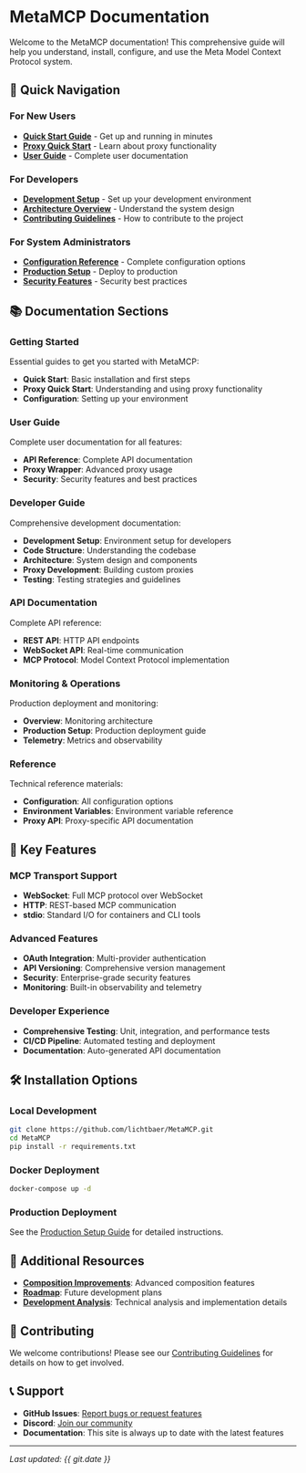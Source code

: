 # MetaMCP Documentation

Welcome to the MetaMCP documentation! This comprehensive guide will help you understand, install, configure, and use the Meta Model Context Protocol system.

## 🚀 Quick Navigation

### For New Users
- **[Quick Start Guide](getting-started/quick-start.md)** - Get up and running in minutes
- **[Proxy Quick Start](getting-started/proxy-quick-start.md)** - Learn about proxy functionality
- **[User Guide](user-guide/api-reference.md)** - Complete user documentation

### For Developers
- **[Development Setup](developer-guide/development-setup.md)** - Set up your development environment
- **[Architecture Overview](developer-guide/architecture.md)** - Understand the system design
- **[Contributing Guidelines](development/contributing.md)** - How to contribute to the project

### For System Administrators
- **[Configuration Reference](configuration.md)** - Complete configuration options
- **[Production Setup](monitoring/production-setup.md)** - Deploy to production
- **[Security Features](security.md)** - Security best practices

## 📚 Documentation Sections

### Getting Started
Essential guides to get you started with MetaMCP:
- **Quick Start**: Basic installation and first steps
- **Proxy Quick Start**: Understanding and using proxy functionality
- **Configuration**: Setting up your environment

### User Guide
Complete user documentation for all features:
- **API Reference**: Complete API documentation
- **Proxy Wrapper**: Advanced proxy usage
- **Security**: Security features and best practices

### Developer Guide
Comprehensive development documentation:
- **Development Setup**: Environment setup for developers
- **Code Structure**: Understanding the codebase
- **Architecture**: System design and components
- **Proxy Development**: Building custom proxies
- **Testing**: Testing strategies and guidelines

### API Documentation
Complete API reference:
- **REST API**: HTTP API endpoints
- **WebSocket API**: Real-time communication
- **MCP Protocol**: Model Context Protocol implementation

### Monitoring & Operations
Production deployment and monitoring:
- **Overview**: Monitoring architecture
- **Production Setup**: Production deployment guide
- **Telemetry**: Metrics and observability

### Reference
Technical reference materials:
- **Configuration**: All configuration options
- **Environment Variables**: Environment variable reference
- **Proxy API**: Proxy-specific API documentation

## 🔧 Key Features

### MCP Transport Support
- **WebSocket**: Full MCP protocol over WebSocket
- **HTTP**: REST-based MCP communication
- **stdio**: Standard I/O for containers and CLI tools

### Advanced Features
- **OAuth Integration**: Multi-provider authentication
- **API Versioning**: Comprehensive version management
- **Security**: Enterprise-grade security features
- **Monitoring**: Built-in observability and telemetry

### Developer Experience
- **Comprehensive Testing**: Unit, integration, and performance tests
- **CI/CD Pipeline**: Automated testing and deployment
- **Documentation**: Auto-generated API documentation

## 🛠️ Installation Options

### Local Development
```bash
git clone https://github.com/lichtbaer/MetaMCP.git
cd MetaMCP
pip install -r requirements.txt
```

### Docker Deployment
```bash
docker-compose up -d
```

### Production Deployment
See the [Production Setup Guide](monitoring/production-setup.md) for detailed instructions.

## 📖 Additional Resources

- **[Composition Improvements](composition-improvements.md)**: Advanced composition features
- **[Roadmap](roadmap.md)**: Future development plans
- **[Development Analysis](development/analysis/DOCUMENTATION_WORKFLOW_CHANGES.md)**: Technical analysis and implementation details

## 🤝 Contributing

We welcome contributions! Please see our [Contributing Guidelines](development/contributing.md) for details on how to get involved.

## 📞 Support

- **GitHub Issues**: [Report bugs or request features](https://github.com/lichtbaer/MetaMCP/issues)
- **Discord**: [Join our community](https://discord.gg/metamcp)
- **Documentation**: This site is always up to date with the latest features

---

*Last updated: {{ git.date }}* 
